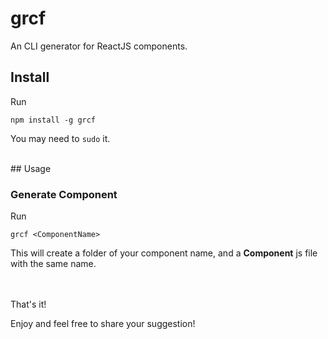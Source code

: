 # grcf

An CLI generator for ReactJS components.
<br>

## Install

Run

`npm install -g grcf`

You may need to `sudo` it.

<br>
## Usage

### Generate Component

Run

`grcf <ComponentName>`

This will create a folder of your component name, and a **Component** js file with the same name.

<br>

<br>
That's it!

Enjoy and feel free to share your suggestion!
